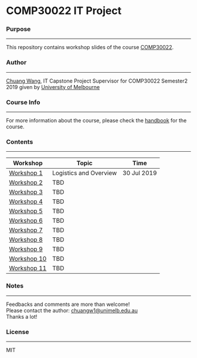 # COMP30022 IT Project
### **Purpose**
---
This repository contains workshop slides of the course [COMP30022](https://handbook.unimelb.edu.au/2019/subjects/comp30022).
### **Author**
---
[Chuang Wang](www.linkedin.com/in/chuangw), IT Capstone Project Supervisor for COMP30022 Semester2 2019 given by [University of Melbourne](https://www.unimelb.edu.au/)
### **Course Info**
---
For more information about the course, please check the [handbook](https://handbook.unimelb.edu.au/2019/subjects/comp30022) for the course.
### **Contents**
---

| Workshop | Topic | Time |
| ------ | ------ |-----|
| [Workshop 1](https://handbook.unimelb.edu.au/2019/subjects/comp30022) | Logistics and Overview | 30 Jul 2019
| [Workshop 2]() | TBD |
| [Workshop 3]() | TBD |
| [Workshop 4]() | TBD |
| [Workshop 5]() | TBD |
| [Workshop 6]() | TBD |
| [Workshop 7]() | TBD |
| [Workshop 8]() | TBD |
| [Workshop 9]() | TBD |
| [Workshop 10]() | TBD |
| [Workshop 11]() | TBD |

### **Notes**
---
Feedbacks and comments are more than welcome!\
Please contact the author: chuangw1@unimelb.edu.au\
Thanks a lot!


### **License**
---
MIT

